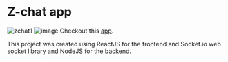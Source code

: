 # Z-chat app
![zchat1](https://user-images.githubusercontent.com/53763419/194349073-19750bd2-a8e2-4b9d-a529-00361e5b2905.png)
![image](https://user-images.githubusercontent.com/53763419/194349401-1a18b1b5-c457-4ce1-b84b-86069b11b09c.png)
Checkout this [app](https://z-chatapp.netlify.app).

This project was created using ReactJS for the frontend and Socket.io web socket library and NodeJS for the backend.
